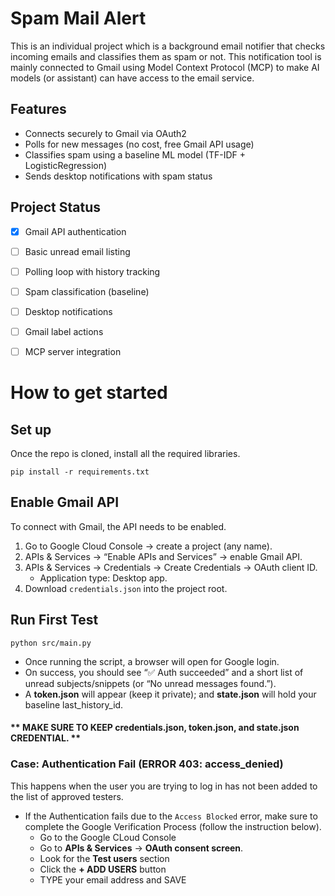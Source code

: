 # Spam Mail Alert

This is an individual project which is a background email notifier that checks incoming emails and classifies them as spam or not. This notification tool is mainly connected to Gmail using Model Context Protocol (MCP) to make AI models (or assistant) can have access to the email service.

## Features

- Connects securely to Gmail via OAuth2
- Polls for new messages (no cost, free Gmail API usage)
- Classifies spam using a baseline ML model (TF-IDF + LogisticRegression)
- Sends desktop notifications with spam status
<!-- - (Planned) Automatically applies Gmail labels (Spam / Safe)
- (Planned) Exposes MCP tools:
  - list_unread_emails
  - classify_email(message_id)
  - mark_as_spam(message_id)
  - explain_classification(message_id) -->


## Project Status

- [x] Gmail API authentication
- [ ] Basic unread email listing
- [ ] Polling loop with history tracking
- [ ] Spam classification (baseline)
- [ ] Desktop notifications
- [ ] Gmail label actions
- [ ] MCP server integration


# How to get started

## Set up
Once the repo is cloned, install all the required libraries.
```
pip install -r requirements.txt
```

## Enable Gmail API
To connect with Gmail, the API needs to be enabled.  

1. Go to Google Cloud Console → create a project (any name).  
2. APIs & Services → “Enable APIs and Services” → enable Gmail API.  
3. APIs & Services → Credentials → Create Credentials → OAuth client ID.  
   - Application type: Desktop app.
4. Download `credentials.json` into the project root.

## Run First Test
```
python src/main.py
```
- Once running the script, a browser will open for Google login. 
- On success, you should see “✅ Auth succeeded” and a short list of unread subjects/snippets (or “No unread messages found.”). 
- A **token.json** will appear (keep it private); and **state.json** will hold your baseline last_history_id.

#### ** MAKE SURE TO KEEP **credentials.json**, **token.json**, and **state.json** CREDENTIAL. **

### Case: Authentication Fail (ERROR 403: access_denied)
This happens when the user you are trying to log in has not been added to the list of approved testers.
- If the Authentication fails due to the `Access Blocked` error, make sure to complete the Google Verification Process (follow the instruction below).  
    - Go to the Google CLoud Console
    - Go to **APIs & Services** -> **OAuth consent screen**.
    - Look for the **Test users** section
    - Click the **+ ADD USERS** button
    - TYPE your email address and SAVE